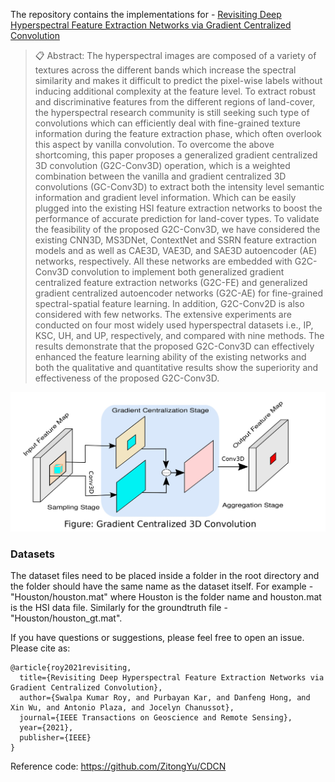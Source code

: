 The repository contains the implementations for - [Revisiting Deep Hyperspectral Feature Extraction Networks via Gradient Centralized Convolution](https://ieeexplore.ieee.org/document/9570352)

>📋  Abstract:
The hyperspectral images are composed of a variety of textures across the different bands which increase the spectral similarity and makes it difficult to predict the pixel-wise labels without inducing additional complexity at the feature level. To extract robust and discriminative features from the different regions of land-cover, the hyperspectral research community is still seeking such type of convolutions which can efficiently deal with fine-grained texture information during the feature extraction phase, which often overlook this aspect by vanilla convolution. To overcome the above shortcoming, this paper proposes a generalized gradient centralized 3D convolution (G2C-Conv3D) operation, which is a weighted combination between the vanilla and gradient centralized 3D convolutions (GC-Conv3D) to extract both the intensity level semantic information and gradient level information. Which can be easily plugged into the existing HSI feature extraction networks to boost the performance of accurate prediction for land-cover types. To validate the feasibility of the proposed G2C-Conv3D, we have considered the existing CNN3D, MS3DNet, ContextNet and SSRN feature extraction models and as well as CAE3D, VAE3D, and SAE3D autoencoder (AE) networks, respectively. All these networks are embedded with G2C-Conv3D convolution to implement both generalized gradient centralized feature extraction networks (G2C-FE) and generalized gradient centralized autoencoder networks (G2C-AE) for fine-grained spectral-spatial feature learning. In addition, G2C-Conv2D is also considered with few networks. The extensive experiments are conducted on four most widely used hyperspectral datasets i.e., IP, KSC, UH, and UP, respectively, and compared with nine methods. The results demonstrate that the proposed G2C-Conv3D can effectively enhanced the feature learning ability of the existing networks and both the qualitative and quantitative results show the superiority and effectiveness of the proposed G2C-Conv3D.

<img src="CDC.jpg"/>
                              
### Datasets

The dataset files need to be placed inside a folder in the root directory and the folder should have the same name as the dataset itself. For example - "Houston/houston.mat" where Houston is the folder name and houston.mat is the HSI data file. Similarly for the groundtruth file - "Houston/houston_gt.mat".


If you have questions or suggestions, please feel free to open an issue. Please cite as:

```
@article{roy2021revisiting,
  title={Revisiting Deep Hyperspectral Feature Extraction Networks via Gradient Centralized Convolution},
  author={Swalpa Kumar Roy, and Purbayan Kar, and Danfeng Hong, and Xin Wu, and Antonio Plaza, and Jocelyn Chanussot},
  journal={IEEE Transactions on Geoscience and Remote Sensing},
  year={2021},
  publisher={IEEE}
}
```

Reference code: https://github.com/ZitongYu/CDCN
